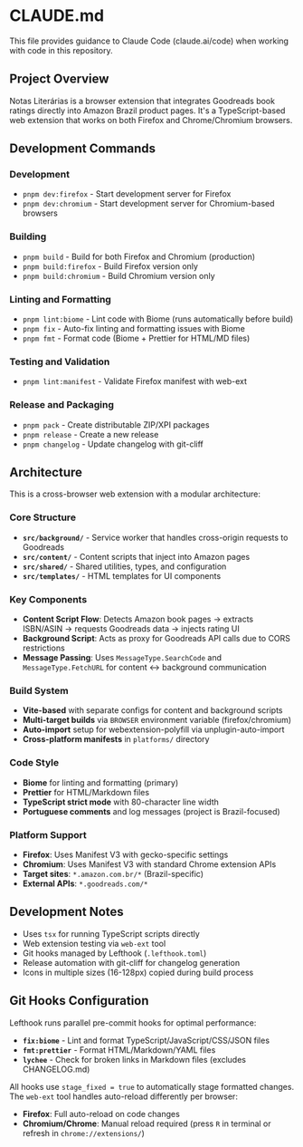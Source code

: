 # CLAUDE.md

This file provides guidance to Claude Code (claude.ai/code) when working with
code in this repository.

## Project Overview

Notas Literárias is a browser extension that integrates Goodreads book ratings
directly into Amazon Brazil product pages. It's a TypeScript-based web extension
that works on both Firefox and Chrome/Chromium browsers.

## Development Commands

### Development

- `pnpm dev:firefox` - Start development server for Firefox
- `pnpm dev:chromium` - Start development server for Chromium-based browsers

### Building

- `pnpm build` - Build for both Firefox and Chromium (production)
- `pnpm build:firefox` - Build Firefox version only
- `pnpm build:chromium` - Build Chromium version only

### Linting and Formatting

- `pnpm lint:biome` - Lint code with Biome (runs automatically before build)
- `pnpm fix` - Auto-fix linting and formatting issues with Biome
- `pnpm fmt` - Format code (Biome + Prettier for HTML/MD files)

### Testing and Validation

- `pnpm lint:manifest` - Validate Firefox manifest with web-ext

### Release and Packaging

- `pnpm pack` - Create distributable ZIP/XPI packages
- `pnpm release` - Create a new release
- `pnpm changelog` - Update changelog with git-cliff

## Architecture

This is a cross-browser web extension with a modular architecture:

### Core Structure

- **`src/background/`** - Service worker that handles cross-origin requests to
  Goodreads
- **`src/content/`** - Content scripts that inject into Amazon pages
- **`src/shared/`** - Shared utilities, types, and configuration
- **`src/templates/`** - HTML templates for UI components

### Key Components

- **Content Script Flow**: Detects Amazon book pages → extracts ISBN/ASIN →
  requests Goodreads data → injects rating UI
- **Background Script**: Acts as proxy for Goodreads API calls due to CORS
  restrictions
- **Message Passing**: Uses `MessageType.SearchCode` and `MessageType.FetchURL`
  for content ↔ background communication

### Build System

- **Vite-based** with separate configs for content and background scripts
- **Multi-target builds** via `BROWSER` environment variable (firefox/chromium)
- **Auto-import** setup for webextension-polyfill via unplugin-auto-import
- **Cross-platform manifests** in `platforms/` directory

### Code Style

- **Biome** for linting and formatting (primary)
- **Prettier** for HTML/Markdown files
- **TypeScript strict mode** with 80-character line width
- **Portuguese comments** and log messages (project is Brazil-focused)

### Platform Support

- **Firefox**: Uses Manifest V3 with gecko-specific settings
- **Chromium**: Uses Manifest V3 with standard Chrome extension APIs
- **Target sites**: `*.amazon.com.br/*` (Brazil-specific)
- **External APIs**: `*.goodreads.com/*`

## Development Notes

- Uses `tsx` for running TypeScript scripts directly
- Web extension testing via `web-ext` tool
- Git hooks managed by Lefthook (`.lefthook.toml`)
- Release automation with git-cliff for changelog generation
- Icons in multiple sizes (16-128px) copied during build process

## Git Hooks Configuration

Lefthook runs parallel pre-commit hooks for optimal performance:

- **`fix:biome`** - Lint and format TypeScript/JavaScript/CSS/JSON files
- **`fmt:prettier`** - Format HTML/Markdown/YAML files
- **`lychee`** - Check for broken links in Markdown files (excludes
  CHANGELOG.md)

All hooks use `stage_fixed = true` to automatically stage formatted changes. The
`web-ext` tool handles auto-reload differently per browser:

- **Firefox**: Full auto-reload on code changes
- **Chromium/Chrome**: Manual reload required (press `R` in terminal or refresh
  in `chrome://extensions/`)
